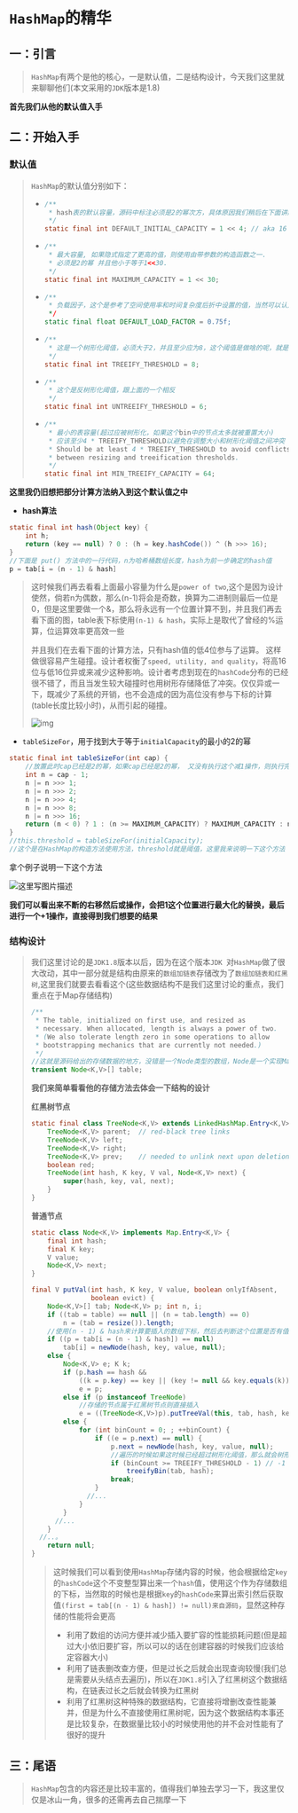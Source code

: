 # `HashMap`的精华

## 一：引言

> `HashMap`有两个是他的核心，一是默认值，二是结构设计，今天我们这里就来聊聊他们(本文采用的`JDK`版本是1.8)

**首先我们从他的默认值入手**

## 二：开始入手

### **默认值**

> `HashMap`的默认值分别如下：
>
> - ```java
>   /**
>    * hash表的默认容量，源码中标注必须是2的幂次方，具体原因我们稍后在下面讲解hash算法时候再说明
>    */
>   static final int DEFAULT_INITIAL_CAPACITY = 1 << 4; // aka 16
>   ```
>
> - ```java
>   /**
>    * 最大容量, 如果隐式指定了更高的值，则使用由带参数的构造函数之一.
>    * 必须是2的幂 并且他小于等于1<<30.
>    */
>   static final int MAXIMUM_CAPACITY = 1 << 30;
>   ```
>
> - ```java
>   /**
>    * 负载因子，这个是参考了空间使用率和时间复杂度后折中设置的值，当然可以认为是0<loader<=1
>    */
>   static final float DEFAULT_LOAD_FACTOR = 0.75f;
>   ```
>
> - ```java
>   /**
>    * 这是一个树形化阈值，必须大于2，并且至少应为8，这个阈值是做啥的呢，就是链表跟树转换的阈值，一个列表长度超过这个阈值时候就要转换为红黑树(在JDK1.8以后)
>    */
>   static final int TREEIFY_THRESHOLD = 8;
>   ```
>
> - ```java
>   /**
>    * 这个是反树形化阈值，跟上面的一个相反
>    */
>   static final int UNTREEIFY_THRESHOLD = 6;
>   ```
>
> - ```java
>   /**
>    * 最小的表容量(超过应被树形化，如果这个bin中的节点太多就被重置大小)
>    * 应该至少4 * TREEIFY_THRESHOLD以避免在调整大小和树形化阈值之间冲突
>    * Should be at least 4 * TREEIFY_THRESHOLD to avoid conflicts
>    * between resizing and treeification thresholds.
>    */
>   static final int MIN_TREEIFY_CAPACITY = 64;
>   ```

**这里我仍旧想把部分计算方法纳入到这个默认值之中**

- **hash算法**

~~~java
static final int hash(Object key) {
    int h;
    return (key == null) ? 0 : (h = key.hashCode()) ^ (h >>> 16);
}
//下面是 put() 方法中的一行代码，n为哈希桶数组长度，hash为前一步确定的hash值
p = tab[i = (n - 1) & hash]
~~~

> 这时候我们再去看看上面最小容量为什么是`power of two`,这个是因为设计使然，倘若n为偶数，那么(n-1)将会是奇数，换算为二进制则最后一位是0，但是这里要做一个&，那么将永远有一个位置计算不到，并且我们再去看下面的图，table表下标使用`(n-1) & hash`，实际上是取代了曾经的%运算，位运算效率更高效一些
>
> 并且我们在去看下面的计算方法，只有hash值的低4位参与了运算。
> 这样做很容易产生碰撞。设计者权衡了`speed, utility, and quality`，将高16位与低16位异或来减少这种影响。设计者考虑到现在的`hashCode`分布的已经很不错了，而且当发生较大碰撞时也用树形存储降低了冲突。仅仅异或一下，既减少了系统的开销，也不会造成的因为高位没有参与下标的计算(table长度比较小时)，从而引起的碰撞。
>
> ![img](https://upload-images.jianshu.io/upload_images/18499914-08b5602de447673d.png?imageMogr2/auto-orient/strip|imageView2/2/w/720/format/webp)

- `tableSizeFor`，用于找到大于等于`initialCapacity`的最小的2的幂

~~~java
static final int tableSizeFor(int cap) {
    //放置此时cap已经是2的幂，如果cap已经是2的幂， 又没有执行这个减1操作，则执行完后面的几条无符号右移操作之后，返回的capacity将是这个cap的2倍
    int n = cap - 1;
    n |= n >>> 1;
    n |= n >>> 2;
    n |= n >>> 4;
    n |= n >>> 8;
    n |= n >>> 16;
    return (n < 0) ? 1 : (n >= MAXIMUM_CAPACITY) ? MAXIMUM_CAPACITY : n + 1;
}
//this.threshold = tableSizeFor(initialCapacity);
//这个是在HashMap的构造方法使用方法，threshold就是阈值，这里我来说明一下这个方法
~~~

拿个例子说明一下这个方法

![这里写图片描述](https://imgconvert.csdnimg.cn/aHR0cDovL2ltZy5ibG9nLmNzZG4ubmV0LzIwMTYwNDA4MTgzNjUxMTEx?x-oss-process=image/format,png)

**我们可以看出来不断的右移然后或操作，会把1这个位置进行最大化的替换，最后进行一个+1操作，直接得到我们想要的结果**

### 结构设计

> 我们这里讨论的是`JDK1.8`版本以后，因为在这个版本`JDK `对`HashMap`做了很大改动，其中一部分就是结构由原来的`数组加链表`存储改为了`数组加链表和红黑树`,这里我们就要去看看这个(这些数据结构不是我们这里讨论的重点，我们重点在于Map存储结构)
>
> ```java
> /**
>  * The table, initialized on first use, and resized as
>  * necessary. When allocated, length is always a power of two.
>  * (We also tolerate length zero in some operations to allow
>  * bootstrapping mechanics that are currently not needed.)
>  */
> //这就是源码给出的存储数据的地方，没错是一个Node类型的数组，Node是一个实现Map.Entry的内部类，也就是说数组中的数据存储的是一个个节点(是头结点即可，每个头结点又带着一系列数据)，通过哈希算法计算出来存储位置(数组下标)然后将数据存储到这个table中
> transient Node<K,V>[] table;
> ```
>
> **我们来简单看看他的存储方法去体会一下结构的设计**
>
> **红黑树节点**
>
> ~~~java
> static final class TreeNode<K,V> extends LinkedHashMap.Entry<K,V> {
>     TreeNode<K,V> parent;  // red-black tree links
>     TreeNode<K,V> left;
>     TreeNode<K,V> right;
>     TreeNode<K,V> prev;    // needed to unlink next upon deletion
>     boolean red;
>     TreeNode(int hash, K key, V val, Node<K,V> next) {
>         super(hash, key, val, next);
>     }
> }
> ~~~
>
> **普通节点**
>
> ~~~java
> static class Node<K,V> implements Map.Entry<K,V> {
>     final int hash;
>     final K key;
>     V value;
>     Node<K,V> next;
> }
> ~~~
>
> 
>
> ```java
> final V putVal(int hash, K key, V value, boolean onlyIfAbsent,
>                boolean evict) {
>     Node<K,V>[] tab; Node<K,V> p; int n, i;
>     if ((tab = table) == null || (n = tab.length) == 0)
>         n = (tab = resize()).length;
>     //使用(n - 1) & hash来计算要插入的数组下标，然后去判断这个位置是否有值，没有则直接放置否则就遍历这个链表，当然也会去计算长度，因为超过树形化阈值要被树形化
>     if ((p = tab[i = (n - 1) & hash]) == null)
>         tab[i] = newNode(hash, key, value, null);
>     else {
>         Node<K,V> e; K k;
>         if (p.hash == hash &&
>             ((k = p.key) == key || (key != null && key.equals(k))))
>             e = p;
>         else if (p instanceof TreeNode)
>             //存储的节点属于红黑树节点则直接插入
>             e = ((TreeNode<K,V>)p).putTreeVal(this, tab, hash, key, value);
>         else {
>             for (int binCount = 0; ; ++binCount) {
>                 if ((e = p.next) == null) {
>                     p.next = newNode(hash, key, value, null);
>                     //遍历的时候如果这时候已经超过树形化阈值，那么就会树形化
>                     if (binCount >= TREEIFY_THRESHOLD - 1) // -1 for 1st
>                         treeifyBin(tab, hash);
>                     break;
>                 }
> 				//...
>             }
>         }
> 		//...
>     }
> 	//..。
>     return null;
> }
> ```
>
> > 这时候我们可以看到使用`HashMap`存储内容的时候，他会根据给定`key`的`hashCode`这个不变整型算出来一个`hash`值，使用这个作为存储数组的下标，当然取的时候也是根据`key`的`hashCode`来算出索引然后获取值`(first = tab[(n - 1) & hash]) != null)来自源码`，显然这种存储的性能将会更高
> >
> > - 利用了数组的访问方便并减少插入要扩容的性能损耗问题(但是超过大小依旧要扩容，所以可以的话在创建容器的时候我们应该给定容器大小)
> > - 利用了链表删改查方便，但是过长之后就会出现查询较慢(我们总是需要从头结点去遍历)，所以在`JDK1.8`引入了红黑树这个数据结构，在链表过长之后就会转换为红黑树
> > - 利用了红黑树这种特殊的数据结构，它直接将增删改查性能兼并，但是为什么不直接使用红黑树呢，因为这个数据结构本事还是比较复杂，在数据量比较小的时候使用他的并不会对性能有了很好的提升



## 三：尾语

> `HashMap`包含的内容还是比较丰富的，值得我们单独去学习一下，我这里仅仅是冰山一角，很多的还需再去自己揣摩一下